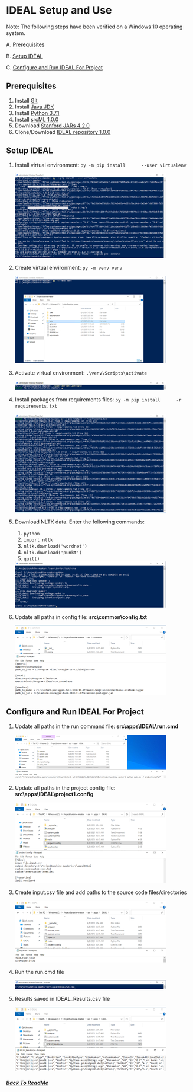 # IDEAL Setup and Use

Note: The following steps have been verified on a Windows 10 operating system.

A. [Prerequisites](#Prerequisites)

B. [Setup IDEAL](#Setup-IDEAL)

C. [Configure and Run IDEAL For Project](#Configure-and-Run-IDEAL-For-Project)



## Prerequisites

1. Install [Git](https://git-scm.com/download/win)
2. Install [Java JDK](https://www.oracle.com/java/technologies/javase-jdk16-downloads.html)
3. Install [Python 3.7.1](https://www.python.org/downloads/release/python-371/)
4. Install [srcML 1.0.0](https://www.srcml.org/#download)
5. Download [Stanford JARs 4.2.0](https://nlp.stanford.edu/software/tagger.shtml#Download)
6. Clone/Download [IDEAL repository 1.0.0](https://github.com/SCANL/ProjectSunshine/releases)

## Setup IDEAL

1. Install virtual environment: `py -m pip install      --user virtualenv`

   <img src="images\setup\virtualenv_install.png" style="zoom:40%;" />

2. Create virtual environment: `py -m venv venv`

   <img src="images\setup\virtualenv_create.png"  style="zoom:40%;" />

3. Activate virtual environment: `.\venv\Scripts\activate`

   <img src="images\setup\virtualenv_activate.png"  style="zoom:40%;" />

4. Install packages from requirements files: `py -m pip install      -r requirements.txt`

   <img src="images\setup\package_install.png"  style="zoom:40%;" />

5. Download NLTK data. Enter the following commands:
    1. `python`
	2. `import nltk`
	3. `nltk.download('wordnet')`
	4. `nltk.download('punkt')`
	5. `quit()`

   <img src="images\setup\nltk_download.png"  style="zoom:40%;" />

6. Update all paths in config file: **src\common\config.txt**	

   <img src="images\setup\config_file.png"  style="zoom:40%;" />

## Configure and Run IDEAL For Project

1. Update all paths in the run command file: **src\apps\IDEAL\run.cmd**

   <img src="images\setup\cmd_file.png"  style="zoom:40%;" />

2. Update all paths in the project config file: **src\apps\IDEAL\project1.config**

   <img src="images\setup\projectconfig_file.png"  style="zoom:40%;" />

3. Create input.csv file and add paths to the source code files/directories

   <img src="images\setup\input_file.png"  style="zoom:40%;" />

4. Run the run.cmd file

   <img src="images\setup\cmd_run.png"  style="zoom:40%;" />

5. Results saved in IDEAL_Results.csv file

   <img src="images\setup\results.png"  style="zoom:40%;" />


##### [Back To ReadMe](../README.md)
